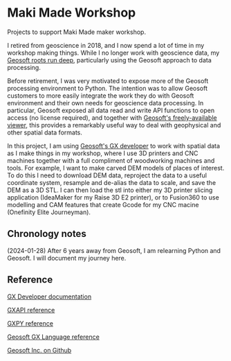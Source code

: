 # Maki Made Workshop
Projects to support Maki Made maker workshop.

I retired from geoscience in 2018, and I now spend a lot of time in my workshop making things.  While I no longer work with 
geoscience data, my [Geosoft roots run deep](https://wiki.seg.org/wiki/Ian_MacLeod), 
particularly using the Geosoft approach to data processing.

Before retirement, I was very motivated to expose more of the Geosoft processing environment to Python. The intention was to allow 
Geosoft customers to more easily integrate the work they do with Geosoft environment and their own needs for geoscience data processing.
In particular, Geosoft exposed all data read and write API functions to open access (no license required), and together with
[Geosoft's freely-available viewer](https://www.seequent.com/products-solutions/geosoft-viewer/), this provides a remarkably useful
way to deal with geophysical and other spatial data formats.

In this project, I am using [Geosoft's GX developer](https://geosoftgxdev.atlassian.net/wiki/spaces/GD/pages/44367874/Python+in+GX+Developer)
to work with spatial data as I make things in my workshop, where I use 3D printers and 
CNC machines together with a full compliment of woodworking machines and tools.  For example, I want to make carved DEM models of places
of interest. To do this I need to download DEM data, reproject the data to a useful coordinate system, resample and de-alias the data to
scale, and save the DEM as a 3D STL.  I can then load the stl into either my 3D printer slicing application (IdeaMaker for my Raise 3D E2 
printer), or to Fusion360 to use modelling and CAM features that create Gcode for my CNC macine (Onefinity Elite Journeyman).

Chronology notes
----------------

(2024-01-28) After 6 years away from Geosoft, I am relearning Python and Geosoft. I will document my journey here.

## Reference

[GX Developer documentation](https://geosoftgxdev.atlassian.net/wiki/display/GD/Python+in+GX+Developer)

[GXAPI reference](https://geosoftinc.github.io/gxpy/9.5/python/geosoft.gxapi.classes.html)

[GXPY reference](https://geosoftinc.github.io/gxpy/9.5/python/geosoft.gxpy.html#gxpy)

[Geosoft GX Language reference](https://geosoftgxdev.atlassian.net/wiki/spaces/GXD93/pages/78020870/Geosoft+GX+Language)

[Geosoft Inc. on Github](https://github.com/GeosoftInc)
